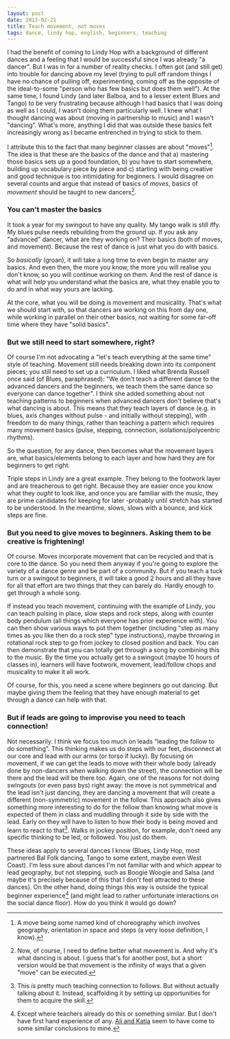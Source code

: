 ```yaml
---
layout: post
date: 2013-02-21
title: Teach movement, not moves
tags: dance, lindy hop, english, beginners, teaching
---
```

I had the benefit of coming to Lindy Hop with a background of different dances and a feeling that I would be successful since I was already "a dancer". But I was in for a number of reality checks. I often got (and still get) into trouble for dancing above my level (trying to pull off random things I have no chance of pulling off, experimenting, coming off as the opposite of the ideal-to-some "person who has few basics but does them well"). At the same time, I found Lindy (and later Balboa, and to a lesser extent Blues and Tango) to be very frustrating because although I had basics that I was doing as well as I could, I wasn't doing them particularly well. I knew what I thought dancing was about (moving in partnership to music) and I wasn't "dancing". What's more, anything I did that was outside these basics felt increasingly wrong as I became entrenched in trying to stick to them.

I attribute this to the fact that many beginner classes are about "moves"[^2]. The idea is that these are the basics of the dance and that a) mastering those basics sets up a good foundation, b) you have to start somewhere, building up vocabulary piece by piece and c) starting with being creative and good technique is too intimidating for beginners. I would disagree on several counts and argue that instead of basics of *moves*, basics of *movement* should be taught to new dancers[^1].

### You can't master the basics

It took a year for my swingout to have any quality. My tango walk is still iffy. My blues pulse needs rebuilding from the ground up. If you ask any "advanced" dancer, what are they working on? Their basics (both of moves, and movement). Because the rest of dance is just what you do with basics. 

So *basically* (groan), it will take a long time to even begin to master any basics. And even then, the more you know, the more you will realise you don't know, so you will continue working on them. And the rest of dance is what will help you understand what the basics are, what they enable you to do and in what way yours are lacking. 

At the core, what you will be doing is movement and musicality. That's what we should start with, so that dancers are working on this from day one, while working in parallel on their other basics, not waiting for some far-off time where they have "solid basics". 

### But we still need to start somewhere, right?

Of course I'm not advocating a "let's teach everything at the same time" style of teaching. Movement still needs breaking down into its component pieces; you still need to set up a curriculum. I liked what Brenda Russell once said (of Blues, paraphrased): "We don't teach a different dance to the advanced dancers and the beginners, we teach them the same dance so everyone can dance together". I think she added something about not teaching patterns to beginners when advanced dancers don't believe that's what dancing is about. This means that they teach layers of dance (e.g. in blues, axis changes without pulse - and initially without stepping), with freedom to do many things, rather than teaching a pattern which requires many movement basics (pulse, stepping, connection, isolations/polycentric rhythms). 

So the question, for any dance, then becomes what the movement layers are, what basics/elements belong to each layer and how hard they are for beginners to get right. 

Triple steps in Lindy are a great example. They belong to the footwork layer and are treacherous to get right. Because they are easier once you know what they *ought* to look like, and once you are familiar with the music, they are prime candidates for keeping for later -probably until stretch has started to be understood. In the meantime, slows, slows with a bounce, and kick steps are fine.

### But you need to give moves to beginners. Asking them to be creative is frightening!

Of course. Moves incorporate movement that can be recycled and that is core to the dance. So you need them anyway if you're going to explore the variety of a dance genre and be part of a community. But if you teach a tuck turn or a swingout to beginners, it will take a good 2 hours and all they have for all that effort are two things that they can barely do. Hardly enough to get through a whole song. 

If instead you teach movement, continuing with the example of Lindy, you can teach pulsing in place, slow steps and rock steps, along with counter body pendulum (all things which everyone has prior experience with). You can then show various ways to put them together (including "step as many times as you like then do a rock step" type instructions), maybe throwing in rotational rock step to go from jockey to closed position and back. You can then demonstrate that you can totally get through a song by combining this to the music. By the time you actually get to a swingout (maybe 10 hours of classes in), learners will have footwork, movement, lead/follow chops and musicality to make it all work. 

Of course, for this, you need a scene where beginners go out dancing. But maybe giving them the feeling that they have enough material to get through a dance can help with that. 

### But if leads are going to improvise you need to teach connection!

Not necessarily. I think we focus too much on leads "leading the follow to do something". This thinking makes us do steps with our feet, disconnect at our core and lead with our arms (or torso if lucky). By focusing on movement, if we can get the leads to move with their whole body (already done by non-dancers when walking down the street), the connection will be there and the lead will be there too. Again, one of the reasons for not doing swingouts (or even pass bys) right away: the move is not symmetrical and the lead isn't just dancing, they are dancing a movement that will create a different (non-symmetric) movement in the follow. This approach also gives something more interesting to do for the follow than knowing what move is expected of them in class and muddling through it side by side with the lead. Early on they will have to listen to how their body is being moved and learn to react to that[^3]. Walks in jockey position, for example, don't need any specific thinking to be led, or followed. You just do them.

These ideas apply to several dances I know (Blues, Lindy Hop, most partnered Bal Folk dancing, Tango to some extent, maybe even West Coast). I'm less sure about dances I'm not familiar with and which appear to lead geography, but not stepping, such as Boogie Woogie and Salsa (and maybe it's precisely because of this that I don't feel attracted to these dances). On the other hand, doing things this way is outside the typical beginner experience[^4] (and might lead to rather unfortunate interactions on the social dance floor). How do you think it would go down?

[^2]: A move being some named kind of choreography which involves geography, orientation in space and steps (a very loose definition, I know). 

[^1]: Now, of course, I need to define better what movement is. And why it's what dancing is about. I guess that's for another post, but a short version would be that movement is the infinity of ways that a given "move" can be executed.

[^3]: This *is* pretty much teaching connection to follows. But without actually talking about it. Instead, scaffolding it by setting up opportunities for them to acquire the skill. 

[^4]: Except where teachers already do this or something similar. But I don't have first hand experience of any. [Ali and Katja](http://www.aliandkatja.com) seem to have come to some similar conclusions to mine.